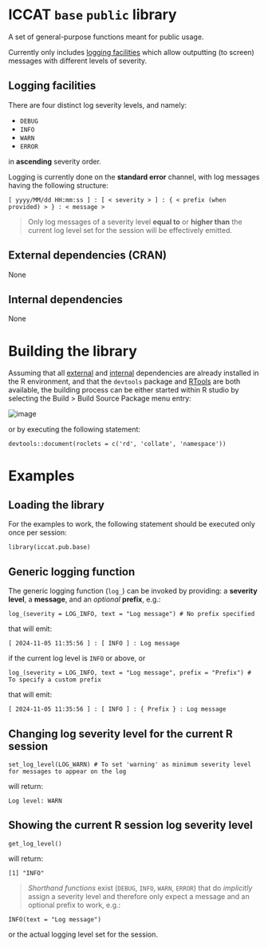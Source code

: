# ICCAT `base` `public` library

A set of general-purpose functions meant for public usage.

Currently only includes [logging facilities](#logging_facilities) which allow outputting (to screen) messages with different levels of severity.

## Logging facilities <a name="logging_facilities"></a>

There are four distinct log severity levels, and namely:

+ `DEBUG`
+ `INFO`
+ `WARN`
+ `ERROR`

in **ascending** severity order.

Logging is currently done on the **standard error** channel, with log messages having the following structure:

```
[ yyyy/MM/dd HH:mm:ss ] : [ < severity > ] : { < prefix (when provided) > } : < message >
```

> Only log messages of a severity level **equal to** or **higher than** the current log level set for the session will be effectively emitted.

## External dependencies (CRAN) <a name="external_deps"></a>
None

## Internal dependencies <a name="internal_deps"></a>
None

# Building the library

Assuming that all [external](#external_deps) and [internal](#internal_deps) dependencies are already installed in the R environment, and that the `devtools` package and [RTools](https://cran.r-project.org/bin/windows/Rtools/) are both available, the building process can be either started within R studio by selecting the Build > Build Source Package menu entry:

![image](https://github.com/user-attachments/assets/f209d8d4-568c-4200-bcf2-fb1fa0e1d2ef)

or by executing the following statement:

`devtools::document(roclets = c('rd', 'collate', 'namespace'))`

# Examples

## Loading the library

For the examples to work, the following statement should be executed only once per session:

```
library(iccat.pub.base)
```
## Generic logging function

The generic logging function (`log_`) can be invoked by providing: a **severity level**, a **message**, and an *optional* **prefix**, e.g.:

```
log_(severity = LOG_INFO, text = "Log message") # No prefix specified
```

that will emit:

```
[ 2024-11-05 11:35:56 ] : [ INFO ] : Log message
```

if the current log level is `INFO` or above, or

```
log_(severity = LOG_INFO, text = "Log message", prefix = "Prefix") # To specify a custom prefix
```

that will emit:

```
[ 2024-11-05 11:35:56 ] : [ INFO ] : { Prefix } : Log message
```

## Changing log severity level for the current R session

```
set_log_level(LOG_WARN) # To set 'warning' as minimum severity level for messages to appear on the log
```

will return:

```
Log level: WARN
```

## Showing the current R session log severity level

```
get_log_level()
```

will return:

```
[1] "INFO"
```

> *Shorthand functions* exist (`DEBUG`, `INFO`, `WARN`, `ERROR`) that do *implicitly* assign a severity level and therefore only expect a message and an optional prefix to work, e.g.:

```
INFO(text = "Log message")
```


or the actual logging level set for the session.
